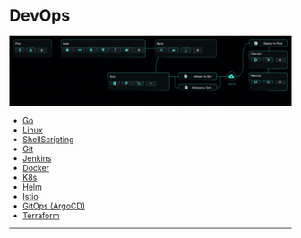 # DevOps 

<p align="center">
  <img src="DevOps.svg" alt="Golang Logo" />
</p>


- [Go](LetUsGo/)
- [Linux](Linux/)
- [ShellScripting](ShellScripting/)
- [Git](Git/)
- [Jenkins](Jenkins/)
- [Docker](Docker/)
- [K8s](k8s/)
- [Helm](Helm/)
- [Istio](Istio/)
- [GitOps (ArgoCD)](GitOps/)
- [Terraform](Terraform/)

---
